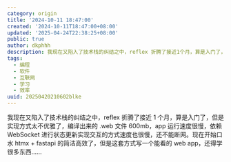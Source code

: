 ```yaml
---
category: origin
title: '2024-10-11 18:47:00'
created: '2024-10-11T18:47:00+08:00'
updated: '2025-04-24T22:38:25+08:00'
public: true
author: dkphhh
description: 我现在又陷入了技术栈的纠结之中，reflex 折腾了接近1个月，算是入门了，但是实现方式太不优雅了，编译出来的 ……
tags:
  - 编程
  - 软件
  - 互联网
  - 学习
  - 效率
uuid: 20250420210602blke
---
```


我现在又陷入了技术栈的纠结之中，reflex 折腾了接近 1 个月，算是入门了，但是实现方式太不优雅了，编译出来的 .web 文件 600mb，app 运行速度很慢，依赖 WebSocket 进行状态更新实现交互的方式速度也很慢，还不能断网。现在开始口水 htmx + fastapi 的简洁高效了，但是这套方式写一个能看的 web app，还得学很多东西……
